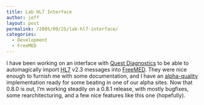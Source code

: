 ```yaml
---
title: Lab HL7 Interface
author: jeff
layout: post
permalink: /2005/09/25/lab-hl7-interface/
categories:
  - Development
  - FreeMED
---
```


I have been working on an interface with [Quest Diagnostics][1] to be able to automagically import [HL7][2] v2.3 messages into [FreeMED][3]. They were nice enough to furnish me with some documentation, and I have an [alpha-quality][4] implementation ready for some beating in one of our alpha sites. Now that 0.8.0 is out, I’m working steadily on a 0.8.1 release, with mostly bugfixes, some rearchitecturing, and a few nice features like this one (hopefully).

 [1]: http://www.questdiagnostics.com/
 [2]: http://www.hl7.org/
 [3]: http://freemedsoftware.org/
 [4]: http://upload.wikimedia.org/wikipedia/en/7/7e/Hindenburg_disaster.png
